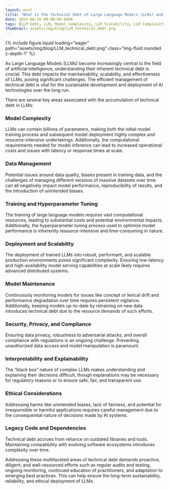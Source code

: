 ```yaml
---
layout: post
title: "What Is the Technical Debt of Large Language Models (LLMs) and How Does It Affect Us"
date: 2024-08-10 09:00:00-0400
tags: [LLM Debt, LLM, Model Complexity, LLM Scalability, LLM Complexity]
thumbnail: assets/img/blog/LLM_technical_debt.png
---
```


{% include figure.liquid loading="eager" path="assets/img/blog/LLM_technical_debt.png" class="img-fluid rounded z-depth-1" %}

As Large Language Models (LLMs) become increasingly central to the field of artificial intelligence, understanding their inherent technical debt is crucial. This debt impacts the maintainability, scalability, and effectiveness of LLMs, posing significant challenges. The efficient management of technical debt is vital for the sustainable development and deployment of AI technologies over the long run.

There are several key areas associated with the accumulation of technical debt in LLMs:

### Model Complexity

LLMs can contain billions of parameters, making both the initial model training process and subsequent model deployment highly complex and resource-intensive undertakings. Additionally, the computational requirements needed for model inference can lead to increased operational costs and issues with latency or response times at scale.

### Data Management

Potential issues around data quality, biases present in training data, and the challenges of managing different versions of massive datasets over time can all negatively impact model performance, reproducibility of results, and the introduction of unintended biases.

### Training and Hyperparameter Tuning

The training of large language models requires vast computational resources, leading to substantial costs and potential environmental impacts. Additionally, the hyperparameter tuning process used to optimize model performance is inherently resource-intensive and time-consuming in nature.

### Deployment and Scalability

The deployment of trained LLMs into robust, performant, and scalable production environments poses significant complexity. Ensuring low-latency and high-availability model serving capabilities at scale likely requires advanced distributed systems.

### Model Maintenance

Continuously monitoring models for issues like concept or lexical drift and performance degradation over time requires persistent vigilance. Additionally, keeping models up-to-date by retraining on new data introduces technical debt due to the resource demands of such efforts.

### Security, Privacy, and Compliance

Ensuring data privacy, robustness to adversarial attacks, and overall compliance with regulations is an ongoing challenge. Preventing unauthorized data access and model manipulation is paramount.

### Interpretability and Explainability

The “black box” nature of complex LLMs makes understanding and explaining their decisions difficult, though explanations may be necessary for regulatory reasons or to ensure safe, fair, and transparent use.

### Ethical Considerations

Addressing harms like unintended biases, lack of fairness, and potential for irresponsible or harmful applications requires careful management due to the consequential nature of decisions made by AI systems.

### Legacy Code and Dependencies

Technical debt accrues from reliance on outdated libraries and tools. Maintaining compatibility with evolving software ecosystems introduces complexity over time.

Addressing these multifaceted areas of technical debt demands proactive, diligent, and well-resourced efforts such as regular audits and testing, ongoing monitoring, continued education of practitioners, and adaptation to emerging best practices. This can help ensure the long-term sustainability, reliability, and ethical deployment of LLMs.